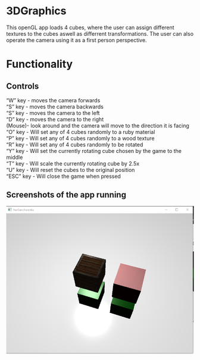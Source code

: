 # 3DGraphics
This openGL app loads 4 cubes, where the user can assign different textures to the cubes aswell as differrent transformations. The user can also operate the camera using it as a first person perspective.
# Functionality 
## Controls 
“W” key - moves the camera forwards  
“S” key - moves the camera backwards  
“S” key - moves the camera to the left  
“D” key - moves the camera to the right  
(Mouse)- look around and the camera will move to the direction it is facing  
“O” key - Will set any of 4 cubes randomly to a ruby material  
“P” key - Will set any of 4 cubes randomly to a wood texture  
“R” key - Will set any of 4 cubes randomly to be rotated  
“Y” key - Will set the currently rotating cube chosen by the game to the middle  
“T” key - Will scale the currently rotating cube by 2.5x  
“U” key - Will reset the cubes to the original position  
“ESC” key - Will close the game when pressed  
## Screenshots of the app running
![SCREENSHOT](https://github.com/igorganch/3DGraphics/blob/main/3dtex/opengl.PNG)
